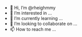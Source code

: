 - 👋 Hi, I’m @rheighmmy
- 👀 I’m interested in ...
- 🌱 I’m currently learning ...
- 💞️ I’m looking to collaborate on ...
- 📫 How to reach me ...

<!---
rheighmmy/rheighmmy is a ✨ special ✨ repository because its `README.md` (this file) appears on your GitHub profile.
You can click the Preview link to take a look at your changes.
--->
